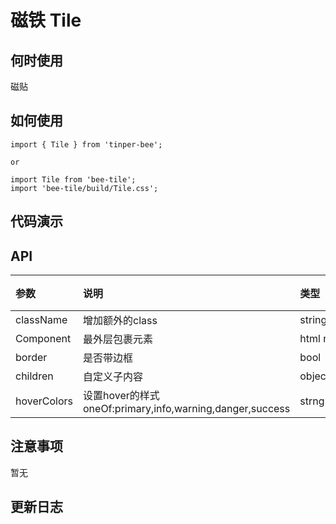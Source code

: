 # 磁铁 Tile

## 何时使用
磁贴

## 如何使用
```
import { Tile } from 'tinper-bee';

or

import Tile from 'bee-tile';
import 'bee-tile/build/Tile.css';

```

## 代码演示

## API
|参数|说明|类型|默认值|
|:---|:----|:---|:------|
|className|增加额外的class|string|''|
|Component|最外层包裹元素|html node|'div'|
|border|是否带边框|bool|true|
|children|自定义子内容|object/string/node|-|
|hoverColors|设置hover的样式 oneOf:primary,info,warning,danger,success|strng|-|

## 注意事项

暂无

## 更新日志